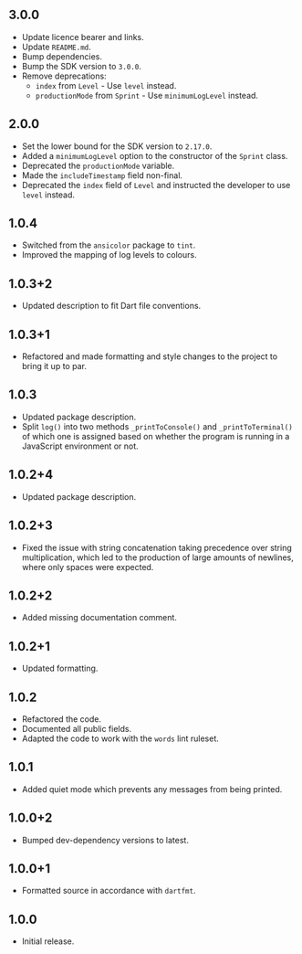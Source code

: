 ## 3.0.0

- Update licence bearer and links.
- Update `README.md`.
- Bump dependencies.
- Bump the SDK version to `3.0.0`.
- Remove deprecations:
  - `index` from `Level` - Use `level` instead.
  - `productionMode` from `Sprint` - Use `minimumLogLevel` instead.

## 2.0.0

- Set the lower bound for the SDK version to `2.17.0`.
- Added a `minimumLogLevel` option to the constructor of the `Sprint` class.
- Deprecated the `productionMode` variable.
- Made the `includeTimestamp` field non-final.
- Deprecated the `index` field of `Level` and instructed the developer to use
  `level` instead.

## 1.0.4

- Switched from the `ansicolor` package to `tint`.
- Improved the mapping of log levels to colours.

## 1.0.3+2

- Updated description to fit Dart file conventions.

## 1.0.3+1

- Refactored and made formatting and style changes to the project to bring it up
  to par.

## 1.0.3

- Updated package description.
- Split `log()` into two methods `_printToConsole()` and `_printToTerminal()` of
  which one is assigned based on whether the program is running in a JavaScript
  environment or not.

## 1.0.2+4

- Updated package description.

## 1.0.2+3

- Fixed the issue with string concatenation taking precedence over string
  multiplication, which led to the production of large amounts of newlines,
  where only spaces were expected.

## 1.0.2+2

- Added missing documentation comment.

## 1.0.2+1

- Updated formatting.

## 1.0.2

- Refactored the code.
- Documented all public fields.
- Adapted the code to work with the `words` lint ruleset.

## 1.0.1

- Added quiet mode which prevents any messages from being printed.

## 1.0.0+2

- Bumped dev-dependency versions to latest.

## 1.0.0+1

- Formatted source in accordance with `dartfmt`.

## 1.0.0

- Initial release.
